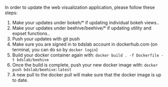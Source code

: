 In order to update the web visualization application, please follow these steps:

1. Make your updates under bokeh/* if updating individual bokeh views..
2. Make your updates under beehive/beehive/* if updating utility and expset functions..
3. Push your updates with git push
4. Make sure you are signed in to bdslab account in dockerhub.com (on terminal, you can do so by ``` docker login ```)
4. Build your docker container again with:
 ``` docker build . -f Dockerfile -t bdslab/beehive  ```
5. Once the build is complete, push your new docker image with:
``` docker push bdslab/beehive:latest  ```
6. A new pull to the docker pull will make sure that the docker image is up to date.